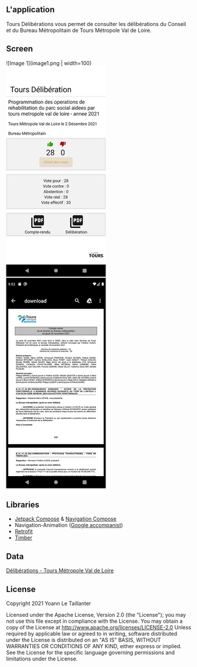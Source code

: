 ## L\'application

Tours Délibérations vous permet de consulter les délibérations du Conseil et du Bureau Métropolitain de Tours Métropole Val de Loire.

## Screen

![Image 1](image1.png | width=100)
![Image 2](image2.png)
![Image 3](image3.png)

## Libraries

* [Jetpack Compose](https://developer.android.com/jetpack/compose) & [Navigation Compose](https://developer.android.com/jetpack/compose/navigation)
* Navigation-Animation ([Google accompanist](https://github.com/google/accompanist/tree/main/navigation-animation))
* [Retrofit](https://square.github.io/retrofit/)
* [Timber](https://github.com/JakeWharton/timber)

## Data

[Délibérations - Tours Métropole Val de Loire](https://data.tours-metropole.fr/explore/dataset/deliberations-tours-metropole-val-de-loire/information/?sort=delib_date)

## License

Copyright 2021 Yoann Le Taillanter

Licensed under the Apache License, Version 2.0 (the "License"); you may not use this file except in compliance with the License. You may obtain a copy of the License at http://www.apache.org/licenses/LICENSE-2.0
Unless required by applicable law or agreed to in writing, software distributed under the License is distributed on an "AS IS" BASIS, WITHOUT WARRANTIES OR CONDITIONS OF ANY KIND, either express or implied. See the License for the specific language governing permissions and limitations under the License.

